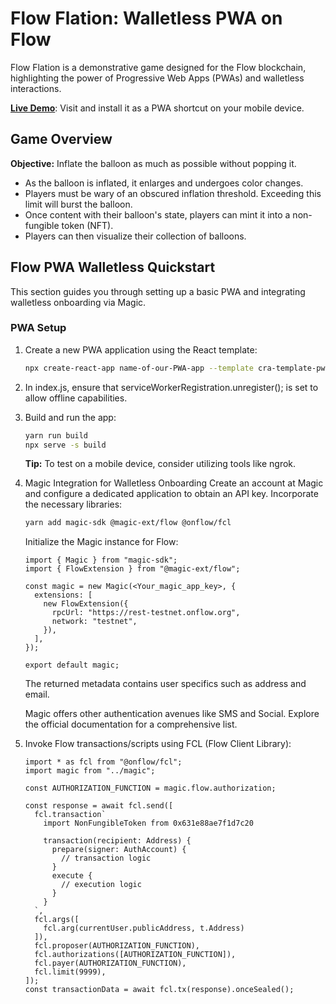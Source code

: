 # Flow Flation: Walletless PWA on Flow

Flow Flation is a demonstrative game designed for the Flow blockchain, highlighting the power of Progressive Web Apps (PWAs) and walletless interactions.

[**Live Demo**](https://flow-flation.vercel.app/): Visit and install it as a PWA shortcut on your mobile device.

## Game Overview

**Objective:** Inflate the balloon as much as possible without popping it.

- As the balloon is inflated, it enlarges and undergoes color changes.
- Players must be wary of an obscured inflation threshold. Exceeding this limit will burst the balloon.
- Once content with their balloon's state, players can mint it into a non-fungible token (NFT).
- Players can then visualize their collection of balloons.

## Flow PWA Walletless Quickstart

This section guides you through setting up a basic PWA and integrating walletless onboarding via Magic.

### PWA Setup

1. Create a new PWA application using the React template:
   ```bash
   npx create-react-app name-of-our-PWA-app --template cra-template-pwa

2. In index.js, ensure that serviceWorkerRegistration.unregister(); is set to allow offline capabilities.

3. Build and run the app:
    ```bash
    yarn run build
    npx serve -s build
    ```
    **Tip:** To test on a mobile device, consider utilizing tools like ngrok.

4. Magic Integration for Walletless Onboarding
Create an account at Magic and configure a dedicated application to obtain an API key.
Incorporate the necessary libraries:
    ```bash
    yarn add magic-sdk @magic-ext/flow @onflow/fcl

    ```
	
    Initialize the Magic instance for Flow:
    ```javscript
    import { Magic } from "magic-sdk";
    import { FlowExtension } from "@magic-ext/flow";
    
    const magic = new Magic(<Your_magic_app_key>, {
      extensions: [
        new FlowExtension({
          rpcUrl: "https://rest-testnet.onflow.org",
          network: "testnet",
        }),
      ],
    });
    
    export default magic;
    ```
    The returned metadata contains user specifics such as address and email.

    Magic offers other authentication avenues like SMS and Social. Explore the official documentation for a comprehensive list.

5. Invoke Flow transactions/scripts using FCL (Flow Client Library):
    ```
    import * as fcl from "@onflow/fcl";
    import magic from "../magic";
    
    const AUTHORIZATION_FUNCTION = magic.flow.authorization;
    
    const response = await fcl.send([
      fcl.transaction`
        import NonFungibleToken from 0x631e88ae7f1d7c20
    
        transaction(recipient: Address) {
          prepare(signer: AuthAccount) {
            // transaction logic
          }
          execute {
            // execution logic
          }
        }
      `,
      fcl.args([
        fcl.arg(currentUser.publicAddress, t.Address)
      ]),
      fcl.proposer(AUTHORIZATION_FUNCTION),
      fcl.authorizations([AUTHORIZATION_FUNCTION]),
      fcl.payer(AUTHORIZATION_FUNCTION),
      fcl.limit(9999),
    ]);
    const transactionData = await fcl.tx(response).onceSealed();

